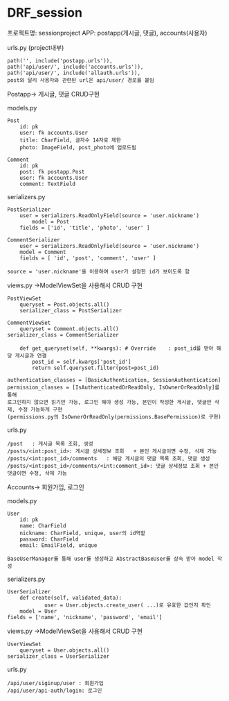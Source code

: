 # DRF_session
프로젝트명: sessionproject
APP: postapp(게시글, 댓글), accounts(사용자)

urls.py (project내부)

	path('', include('postapp.urls')),
	path('api/user/', include('accounts.urls')),
    path('api/user/', include('allauth.urls')),
	post와 달리 사용자와 관련된 url은 api/user/ 경로를 붙임

Postapp-> 게시글, 댓글 CRUD구현

models.py

	Post
		id: pk
		user: fk accounts.User
		title: CharField, 글자수 14자로 제한
		photo: ImageField, post_photo에 업로드됨

	Comment
		id: pk
		post: fk postapp.Post
		user: fk accounts.User
		comment: TextField

serializers.py

	PostSerializer
		user = serializers.ReadOnlyField(source = 'user.nickname')
		    model = Post
        fields = ['id', 'title', 'photo', 'user' ]

	CommentSerializer
		user = serializers.ReadOnlyField(source = 'user.nickname')
        model = Comment
        fields = [ 'id', 'post', 'comment', 'user' ]

	source = 'user.nickname'을 이용하여 user가 설정한 id가 보이도록 함

views.py	->ModelViewSet을 사용해서 CRUD 구현

	PostViewSet
		queryset = Post.objects.all()
   		serializer_class = PostSerializer
		
	CommentViewSet
		queryset = Comment.objects.all()
    serializer_class = CommentSerializer
		
		def get_queryset(self, **kwargs): # Override	: post_id를 받아 해당 게시글과 연결
			post_id = self.kwargs['post_id']
			return self.queryset.filter(post=post_id)
		
	authentication_classes = [BasicAuthentication, SessionAuthentication]
	permission_classes = [IsAuthenticatedOrReadOnly, IsOwnerOrReadOnly]를 통해
	로그인하지 않으면 읽기만 가능, 로그인 해야 생성 가능, 본인이 작성한 게시글, 댓글만 삭제, 수정 가능하게 구현
	(permissions.py의 IsOwnerOrReadOnly(permissions.BasePermission)로 구현)

urls.py

	/post	: 게시글 목록 조회, 생성
	/posts/<int:post_id>: 게시글 상세정보 조회	+ 본인 게시글이면 수정, 삭제 가능
	/posts/<int:post_id>/comments	: 해당 게시글의 댓글 목록 조회, 댓글 생성
	/posts/<int:post_id>/comments/<int:comment_id>: 댓글 상세정보 조회 + 본인 댓글이면 수정, 삭제 가능



Accounts-> 회원가입, 로그인

models.py

	User
		id: pk
		name: CharField
		nickname: CharField, unique, user의 id역할
		password: CharField
		email: EmailField, unique

	BaseUserManager를 통해 user를 생성하고 AbstractBaseUser를 상속 받아 model 작성

serializers.py

	UserSerializer
		def create(self, validated_data):
       			user = User.objects.create_user( ...)로 유효한 값인지 확인
		model = User
    fields = ['name', 'nickname', 'password', 'email']

views.py	->ModelViewSet을 사용해서 CRUD 구현

	UserViewSet
		queryset = User.objects.all()
    serializer_class = UserSerializer
	
urls.py

	/api/user/siginup/user : 회원가입
	/api/user/api-auth/login: 로그인
